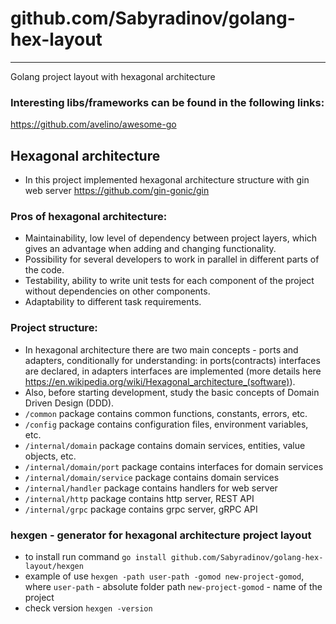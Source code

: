 # github.com/Sabyradinov/golang-hex-layout
___
Golang project layout with hexagonal architecture

### Interesting libs/frameworks can be found in the following links:
https://github.com/avelino/awesome-go

## Hexagonal architecture
- In this project implemented hexagonal architecture structure with gin web server https://github.com/gin-gonic/gin

### Pros of hexagonal architecture:

- Maintainability, low level of dependency between project layers, which gives an advantage when adding and changing functionality.
- Possibility for several developers to work in parallel in different parts of the code.
- Testability, ability to write unit tests for each component of the project without dependencies on other components.
- Adaptability to different task requirements.

### Project structure:

- In hexagonal architecture there are two main concepts - ports and adapters, conditionally for understanding: in ports(contracts) interfaces are declared, in adapters interfaces are implemented (more details here https://en.wikipedia.org/wiki/Hexagonal_architecture_(software)).
- Also, before starting development, study the basic concepts of Domain Driven Design (DDD).
- `/common` package contains common functions, constants, errors, etc.
- `/config` package contains configuration files, environment variables, etc.
- `/internal/domain` package contains domain services, entities, value objects, etc.
- `/internal/domain/port` package contains interfaces for domain services
- `/internal/domain/service` package contains domain services
- `/internal/handler` package contains handlers for web server
- `/internal/http` package contains http server, REST API
- `/internal/grpc` package contains grpc server, gRPC API

### hexgen - generator for hexagonal architecture project layout

- to install run command `go install github.com/Sabyradinov/golang-hex-layout/hexgen`
- example of use `hexgen -path user-path -gomod new-project-gomod`, where `user-path` - absolute folder path `new-project-gomod` - name of the project
- check version `hexgen -version`

